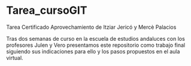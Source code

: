 # Tarea_cursoGIT
Tarea Certificado Aprovechamiento de Itziar Jericó y Mercè Palacios


Tras dos semanas de curso en la escuela de estudios andaluces con los profesores Julen y Vero presentamos este repositorio como trabajo final siguiendo sus indicaciones para ello y los pasos propuestos en el aula virtual.
